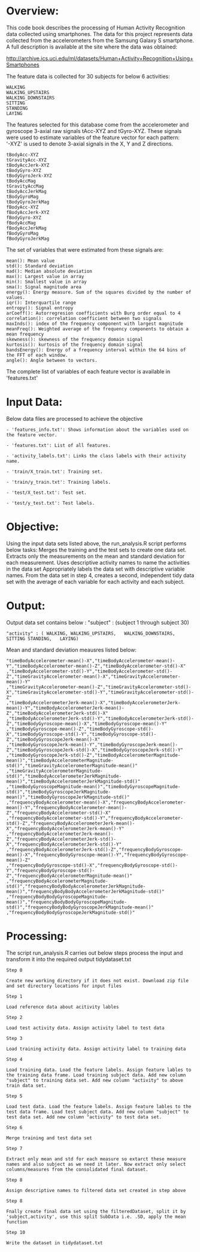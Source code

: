 Overview:
=========

This code book describes the processing of Human Activity Recognition data collected using smartphones. The data for this project represents data collected from the accelerometers from the Samsung Galaxy S smartphone. 
A full description is available at the site where the data was obtained:

http://archive.ics.uci.edu/ml/datasets/Human+Activity+Recognition+Using+Smartphones

The feature data is collected for 30 subjects for below 6 activities:

	WALKING
	WALKING_UPSTAIRS
	WALKING_DOWNSTAIRS
	SITTING
	STANDING
	LAYING

The features selected for this database come from the accelerometer and gyroscope 3-axial raw signals tAcc-XYZ and tGyro-XYZ. 
These signals were used to estimate variables of the feature vector for each pattern:  
'-XYZ' is used to denote 3-axial signals in the X, Y and Z directions.

	tBodyAcc-XYZ
	tGravityAcc-XYZ
	tBodyAccJerk-XYZ
	tBodyGyro-XYZ
	tBodyGyroJerk-XYZ
	tBodyAccMag
	tGravityAccMag
	tBodyAccJerkMag
	tBodyGyroMag
	tBodyGyroJerkMag
	fBodyAcc-XYZ
	fBodyAccJerk-XYZ
	fBodyGyro-XYZ
	fBodyAccMag
	fBodyAccJerkMag
	fBodyGyroMag
	fBodyGyroJerkMag

The set of variables that were estimated from these signals are: 

	mean(): Mean value
	std(): Standard deviation
	mad(): Median absolute deviation 
	max(): Largest value in array
	min(): Smallest value in array
	sma(): Signal magnitude area
	energy(): Energy measure. Sum of the squares divided by the number of values. 
	iqr(): Interquartile range 
	entropy(): Signal entropy
	arCoeff(): Autorregresion coefficients with Burg order equal to 4
	correlation(): correlation coefficient between two signals
	maxInds(): index of the frequency component with largest magnitude
	meanFreq(): Weighted average of the frequency components to obtain a mean frequency
	skewness(): skewness of the frequency domain signal 
	kurtosis(): kurtosis of the frequency domain signal 
	bandsEnergy(): Energy of a frequency interval within the 64 bins of the FFT of each window.
	angle(): Angle between to vectors.
	
The complete list of variables of each feature vector is available in 'features.txt'
	
Input Data:
===========
Below data files are processed to achieve the objective

	- 'features_info.txt': Shows information about the variables used on the feature vector.

	- 'features.txt': List of all features.

	- 'activity_labels.txt': Links the class labels with their activity name.

	- 'train/X_train.txt': Training set.

	- 'train/y_train.txt': Training labels.

	- 'test/X_test.txt': Test set.

	- 'test/y_test.txt': Test labels.


Objective:
==========
Using the input data sets listed above, the run_analysis.R script performs below tasks:
	Merges the training and the test sets to create one data set.
	Extracts only the measurements on the mean and standard deviation for each measurement.
	Uses descriptive activity names to name the activities in the data set
	Appropriately labels the data set with descriptive variable names.
	From the data set in step 4, creates a second, independent tidy data set with the average of each variable for each activity and each subject.


Output:
=======
  Output data set contains below :
	"subject" : (subject 1 through subject 30)
	
	"activity" : ( WALKING,	WALKING_UPSTAIRS,	WALKING_DOWNSTAIRS,	SITTING	STANDING,	LAYING)
	
	
  Mean and standard deviation meausres listed below:
  
	"timeBodyAccelerometer-mean()-X","timeBodyAccelerometer-mean()-Y","timeBodyAccelerometer-mean()-Z","timeBodyAccelerometer-std()-X"
	,"timeBodyAccelerometer-std()-Y","timeBodyAccelerometer-std()-Z","timeGravityAccelerometer-mean()-X","timeGravityAccelerometer-mean()-Y"
	,"timeGravityAccelerometer-mean()-Z","timeGravityAccelerometer-std()-X","timeGravityAccelerometer-std()-Y","timeGravityAccelerometer-std()-Z"
	,"timeBodyAccelerometerJerk-mean()-X","timeBodyAccelerometerJerk-mean()-Y","timeBodyAccelerometerJerk-mean()-Z","timeBodyAccelerometerJerk-std()-X"
	,"timeBodyAccelerometerJerk-std()-Y","timeBodyAccelerometerJerk-std()-Z","timeBodyGyroscope-mean()-X","timeBodyGyroscope-mean()-Y"
	,"timeBodyGyroscope-mean()-Z","timeBodyGyroscope-std()-X","timeBodyGyroscope-std()-Y","timeBodyGyroscope-std()-Z","timeBodyGyroscopeJerk-mean()-X"
	,"timeBodyGyroscopeJerk-mean()-Y","timeBodyGyroscopeJerk-mean()-Z","timeBodyGyroscopeJerk-std()-X","timeBodyGyroscopeJerk-std()-Y"
	,"timeBodyGyroscopeJerk-std()-Z","timeBodyAccelerometerMagnitude-mean()","timeBodyAccelerometerMagnitude-std()","timeGravityAccelerometerMagnitude-mean()"
	,"timeGravityAccelerometerMagnitude-std()","timeBodyAccelerometerJerkMagnitude-mean()","timeBodyAccelerometerJerkMagnitude-std()"
	,"timeBodyGyroscopeMagnitude-mean()","timeBodyGyroscopeMagnitude-std()","timeBodyGyroscopeJerkMagnitude-mean()","timeBodyGyroscopeJerkMagnitude-std()"
	,"frequencyBodyAccelerometer-mean()-X","frequencyBodyAccelerometer-mean()-Y","frequencyBodyAccelerometer-mean()-Z","frequencyBodyAccelerometer-std()-X"
	,"frequencyBodyAccelerometer-std()-Y","frequencyBodyAccelerometer-std()-Z","frequencyBodyAccelerometerJerk-mean()-X","frequencyBodyAccelerometerJerk-mean()-Y"
	,"frequencyBodyAccelerometerJerk-mean()-Z","frequencyBodyAccelerometerJerk-std()-X","frequencyBodyAccelerometerJerk-std()-Y"
	,"frequencyBodyAccelerometerJerk-std()-Z","frequencyBodyGyroscope-mean()-X","frequencyBodyGyroscope-mean()-Y","frequencyBodyGyroscope-mean()-Z"
	,"frequencyBodyGyroscope-std()-X","frequencyBodyGyroscope-std()-Y","frequencyBodyGyroscope-std()-Z","frequencyBodyAccelerometerMagnitude-mean()"
	,"frequencyBodyAccelerometerMagnitude-std()","frequencyBodyBodyAccelerometerJerkMagnitude-mean()","frequencyBodyBodyAccelerometerJerkMagnitude-std()"
	,"frequencyBodyBodyGyroscopeMagnitude-mean()","frequencyBodyBodyGyroscopeMagnitude-std()","frequencyBodyBodyGyroscopeJerkMagnitude-mean()"
	,"frequencyBodyBodyGyroscopeJerkMagnitude-std()"

Processing:
===========
The script run_analysis.R carries out below steps process the input and transform it into the required output tidydataset.txt

	Step 0

	Create new working directory if it does not exist. Download zip file and set directory locations for input files

	Step 1

	Load reference data about acitivity lables

	Step 2

	Load test activity data. Assign activity label to test data

	Step 3

	Load training activity data. Assign activity label to training data

	Step 4

	Load training data. Load the feature labels. Assign feature lables to the training data frame. Load training subject data. Add new column "subject" to training data set. Add new column "activity" to above train data set.

	Step 5

	Load test data. Load the feature labels. Assign feature lables to the test data frame. Load test subject data. Add new column "subject" to test data set. Add new column "activity" to test data set.

	Step 6

	Merge training and test data set

	Step 7

	Extract only mean and std for each measure so extarct these measure names and also subject as we need it later. Now extract only select columns/measures from the consolidated final dataset.

	Step 8

	Assign descriptive names to filtered data set created in step above

	Step 8

	Fnally create final data set using the filteredDataset, split it by 'subject,activity', use this split SubData i.e. .SD, apply the mean function

	Step 10

	Write the dataset in tidydataset.txt
    
